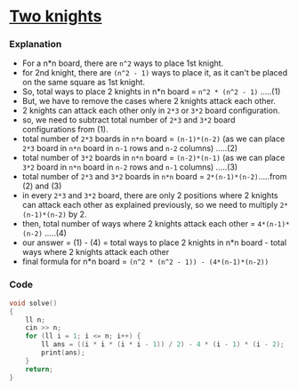 # [Two knights](https://cses.fi/problemset/task/1072/)

### Explanation

-   For a n\*n board, there are `n^2` ways to place 1st knight.
-   for 2nd knight, there are `(n^2 - 1)` ways to place it, as it can't be placed on the same square as 1st knight.
-   So, total ways to place 2 knights in n*n board = `n^2 * (n^2 - 1)` .....(1)
-   But, we have to remove the cases where 2 knights attack each other.
-   2 knights can attack each other only in `2*3` or `3*2` board configuration.
-   so, we need to subtract total number of `2*3` and `3*2` board configurations from (1).
-   total number of `2*3` boards in `n*n` board = `(n-1)*(n-2)` (as we can place `2*3` board in `n*n` board in `n-1` rows and `n-2` columns) .....(2)
-   total number of `3*2` boards in `n*n` board = `(n-2)*(n-1)` (as we can place `3*2` board in `n*n` board in `n-2` rows and `n-1` columns) .....(3)
-   total number of `2*3` and `3*2` boards in `n*n` board = `2*(n-1)*(n-2)`.....from (2) and (3)
-   in every `2*3` and `3*2` board, there are only 2 positions where 2 knights can attack each other as explained previously, so we need to multiply `2*(n-1)*(n-2)` by 2.
-   then, total number of ways where 2 knights attack each other = `4*(n-1)*(n-2)` .....(4)
-   our answer = (1) - (4) = total ways to place 2 knights in n\*n board - total ways where 2 knights attack each other
-   final formula for n*n board = `(n^2 * (n^2 - 1)) - (4*(n-1)*(n-2))`

### Code

```cpp
void solve()
{
    ll n;
    cin >> n;
    for (ll i = 1; i <= n; i++) {
        ll ans = ((i * i * (i * i - 1)) / 2) - 4 * (i - 1) * (i - 2);
        print(ans);
    }
    return;
}
```
